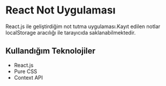 # React Not Uygulaması
React.js ile geliştirdiğim not tutma uygulaması.Kayıt edilen notlar localStorage aracılığı ile tarayıcıda saklanabilmektedir.

## Kullandığım Teknolojiler
* React.js
* Pure CSS
* Context API

